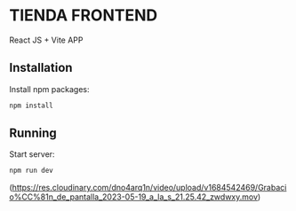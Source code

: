 # TIENDA FRONTEND

React JS + Vite APP

## Installation

Install npm packages:

```bash
npm install
```

## Running

Start server:

```bash
npm run dev
```

(https://res.cloudinary.com/dno4arq1n/video/upload/v1684542469/Grabacio%CC%81n_de_pantalla_2023-05-19_a_la_s_21.25.42_zwdwxy.mov)
